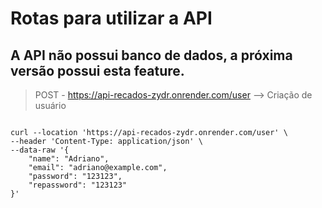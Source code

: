 # Rotas para utilizar a API

## A API não possui banco de dados, a próxima versão possui esta feature.



> POST - https://api-recados-zydr.onrender.com/user --> Criação de usuário
```

curl --location 'https://api-recados-zydr.onrender.com/user' \
--header 'Content-Type: application/json' \
--data-raw '{
    "name": "Adriano",
    "email": "adriano@example.com",
    "password": "123123",
    "repassword": "123123"
}'

```

